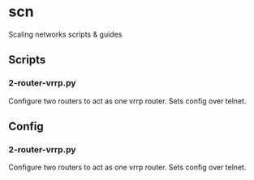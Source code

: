 # scn
Scaling networks scripts &amp; guides

## Scripts

### 2-router-vrrp.py

Configure two routers to act as one vrrp router. Sets config over telnet.

## Config

### 2-router-vrrp.py

Configure two routers to act as one vrrp router. Sets config over telnet.

